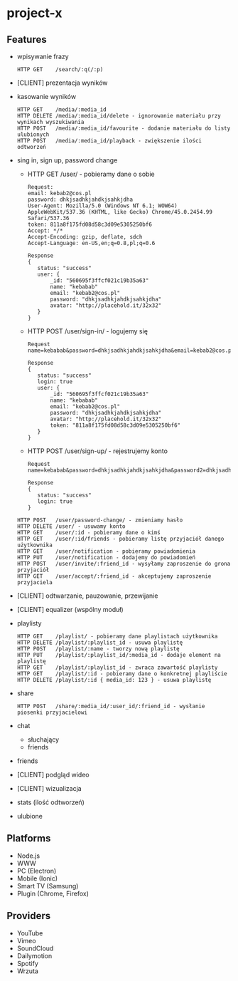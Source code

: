 # project-x

## Features

 - wpisywanie frazy

    ```
    HTTP GET    /search/:q(/:p)
    ```

 - [CLIENT] prezentacja wyników
 - kasowanie wyników

    ```
    HTTP GET    /media/:media_id
    HTTP DELETE /media/:media_id/delete - ignorowanie materiału przy wynikach wyszukiwania
    HTTP POST   /media/:media_id/favourite - dodanie materiału do listy ulubionych
    HTTP POST   /media/:media_id/playback - zwiększenie ilości odtworzeń
    ```

 - sing in, sign up, password change
 
   - HTTP GET    /user/ - pobieramy dane o sobie
     ```
     Request: 
     email: kebab2@cos.pl
     password: dhkjsadhkjahdkjsahkjdha
     User-Agent: Mozilla/5.0 (Windows NT 6.1; WOW64) AppleWebKit/537.36 (KHTML, like Gecko) Chrome/45.0.2454.99 Safari/537.36
     token: 811a8f175fd08d58c3d09e5305250bf6
     Accept: */*
     Accept-Encoding: gzip, deflate, sdch
     Accept-Language: en-US,en;q=0.8,pl;q=0.6
     ```
     ```
     Response
     {
        status: "success"
        user: {
            _id: "560695f3ffcf021c19b35a63"
            name: "kebabab"
            email: "kebab2@cos.pl"
            password: "dhkjsadhkjahdkjsahkjdha"
            avatar: "http://placehold.it/32x32"
        }
     }
     ```
     
   - HTTP POST   /user/sign-in/ - logujemy się  
     ```
     Request
     name=kebabab&password=dhkjsadhkjahdkjsahkjdha&email=kebab2@cos.pl
     ```
   
     ```
     Response
     {
        status: "success"
        login: true
        user: {
            _id: "560695f3ffcf021c19b35a63"
            name: "kebabab"
            email: "kebab2@cos.pl"
            password: "dhkjsadhkjahdkjsahkjdha"
            avatar: "http://placehold.it/32x32"
            token: "811a8f175fd08d58c3d09e5305250bf6"
        }
     }
     ```
    
   - HTTP POST   /user/sign-up/ - rejestrujemy konto
     
     ```
     Request
     name=kebabab&password=dhkjsadhkjahdkjsahkjdha&password2=dhkjsadhkjahdkjsahkjdha&email=kebab2@cos.pl
     ```
     
     ```
     Response
     {
        status: "success"
        login: true
     }
     ```

    ```
    HTTP POST   /user/password-change/ - zmieniamy hasło
    HTTP DELETE /user/ - usuwamy konto
    HTTP GET    /user/:id - pobieramy dane o kimś
    HTTP GET    /user/:id/friends - pobieramy listę przyjaciół danego użytkownika
    HTTP GET    /user/notification - pobieramy powiadomienia 
    HTTP PUT    /user/notification - dodajemy do powiadomień 
    HTTP POST   /user/invite/:friend_id - wysyłamy zaproszenie do grona przyjaciół 
    HTTP GET    /user/accept/:friend_id - akceptujemy zaproszenie przyjaciela
    ```

 - [CLIENT] odtwarzanie, pauzowanie, przewijanie
 - [CLIENT] equalizer (wspólny moduł)
 - playlisty

    ```
    HTTP GET    /playlist/ - pobieramy dane playlistach użytkownika
    HTTP DELETE /playlist/:playlist_id - usuwa playlistę
    HTTP POST   /playlist/:name - tworzy nową playlistę
    HTTP PUT    /playlist/:playlist_id/:media_id - dodaje element na playlistę
    HTTP GET    /playlist/:playlist_id - zwraca zawartość playlisty
    HTTP GET    /playlist/:id - pobieramy dane o konkretnej playliście
    HTTP DELETE /playlist/:id { media_id: 123 } - usuwa playlistę
    ```

 - share

    ```
    HTTP POST   /share/:media_id/:user_id/:friend_id - wysłanie piosenki przyjacielowi
    ```

 - chat
    - słuchający
    - friends
 - friends
 - [CLIENT] podgląd wideo
 - [CLIENT] wizualizacja
 - stats (ilość odtworzeń)
 - ulubione

## Platforms

 - Node.js
 - WWW
 - PC (Electron)
 - Mobile (Ionic)
 - Smart TV (Samsung)
 - Plugin (Chrome, Firefox)

## Providers

 - YouTube
 - Vimeo
 - SoundCloud
 - Dailymotion
 - Spotify
 - Wrzuta
